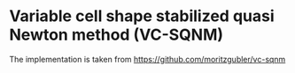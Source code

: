 # Variable cell shape stabilized quasi Newton method (VC-SQNM)
The implementation is taken from https://github.com/moritzgubler/vc-sqnm




